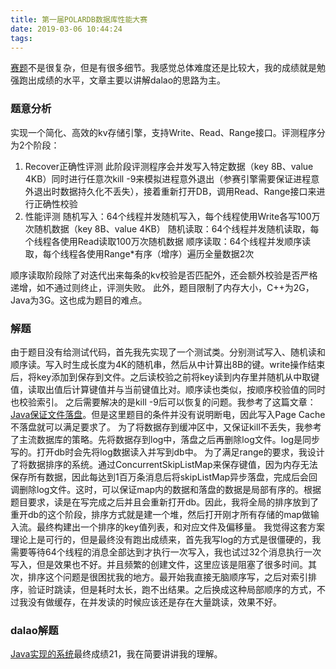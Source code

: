 ```yaml
---
title: 第一届POLARDB数据库性能大赛
date: 2019-03-06 10:44:24
tags:
---
```


[赛题](https://code.aliyun.com/polar_race2018/competition_rules?spm=5176.12281978.0.0.a42a76d8AAIieZ&accounttraceid=65e4da1d-b41b-4027-8805-d76009368ec6)不是很复杂，但是有很多细节。我感觉总体难度还是比较大，我的成绩就是勉强跑出成绩的水平，文章主要以讲解dalao的思路为主。

### 题意分析
实现一个简化、高效的kv存储引擎，支持Write、Read、Range接口。评测程序分为2个阶段：
1. Recover正确性评测
   此阶段评测程序会并发写入特定数据（key 8B、value 4KB）同时进行任意次kill -9来模拟进程意外退出（参赛引擎需要保证进程意外退出时数据持久化不丢失），接着重新打开DB，调用Read、Range接口来进行正确性校验
2. 性能评测
    随机写入：64个线程并发随机写入，每个线程使用Write各写100万次随机数据（key 8B、value 4KB）
    随机读取：64个线程并发随机读取，每个线程各使用Read读取100万次随机数据
    顺序读取：64个线程并发顺序读取，每个线程各使用Range*有序（增序）遍历全量数据2次

顺序读取阶段除了对迭代出来每条的kv校验是否匹配外，还会额外校验是否严格递增，如不通过则终止，评测失败。
此外，题目限制了内存大小，C++为2G，Java为3G。这也成为题目的难点。

### 解题
由于题目没有给测试代码，首先我先实现了一个测试类。分别测试写入、随机读和顺序读。写入时生成长度为4K的随机串，然后从中计算出8B的键。write操作结束后，将key添加到保存到文件。之后读校验之前将key读到内存里并随机从中取键值，读取出值后计算键值并与当前键值比对。顺序读也类似，按顺序校验值的同时也校验索引。
之后需要解决的是kill -9后可以恢复的问题。我参考了这篇文章：[Java保证文件落盘](http://imushan.com/2018/06/18/java/language/Java%E5%A6%82%E4%BD%95%E4%BF%9D%E8%AF%81%E6%96%87%E4%BB%B6%E8%90%BD%E7%9B%98%EF%BC%9F/)。但是这里题目的条件并没有说明断电，因此写入Page Cache不落盘就可以满足要求了。
为了将数据存到缓冲区中，又保证kill不丢失，我参考了主流数据库的策略。先将数据存到log中，落盘之后再删除log文件。log是同步写的。打开db时会先将log数据读入并写到db中。
为了满足range的要求，我设计了将数据排序的系统。通过ConcurrentSkipListMap来保存键值，因为内存无法保存所有数据，因此每达到1百万条消息后将skipListMap异步落盘，完成后会回调删除log文件。这时，可以保证map内的数据和落盘的数据是局部有序的。根据题目要求，读是在写完成之后并且会重新打开db。因此，我将全局的排序放到了重开db的这个阶段，排序方式就是建一个堆，然后打开刚才所有存储的map做输入流。最终构建出一个排序的key值列表，和对应文件及偏移量。
我觉得这套方案理论上是可行的，但是最终没有跑出成绩来，首先我写log的方式是很僵硬的，我需要等待64个线程的消息全部达到才执行一次写入，我也试过32个消息执行一次写入，但是效果也不好。并且频繁的创建文件，这里应该是阻塞了很多时间。其次，排序这个问题是很困扰我的地方。最开始我直接无脑顺序写，之后对索引排序，验证时跳读，但是耗时太长，跑不出结果。之后换成这种局部顺序的方式，不过我没有做缓存，在并发读的时候应该还是存在大量跳读，效果不好。

### dalao解题
[Java实现的系统](https://www.cnkirito.moe/polardb-race/)最终成绩21，我在简要讲讲我的理解。



